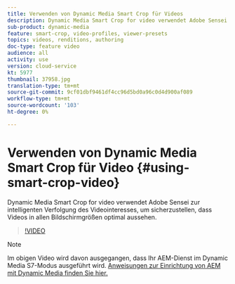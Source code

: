 ```yaml
---
title: Verwenden von Dynamic Media Smart Crop für Videos
description: Dynamic Media Smart Crop for video verwendet Adobe Sensei zur intelligenten Verfolgung des Videointeresses, um sicherzustellen, dass Videos in allen Bildschirmgrößen optimal aussehen.
sub-product: dynamic-media
feature: smart-crop, video-profiles, viewer-presets
topics: videos, renditions, authoring
doc-type: feature video
audience: all
activity: use
version: cloud-service
kt: 5977
thumbnail: 37958.jpg
translation-type: tm+mt
source-git-commit: 9cf01dbf9461df4cc96d5bd0a96c0d4d900af089
workflow-type: tm+mt
source-wordcount: '103'
ht-degree: 0%

---
```



# Verwenden von Dynamic Media Smart Crop für Video {#using-smart-crop-video}

Dynamic Media Smart Crop for video verwendet Adobe Sensei zur intelligenten Verfolgung des Videointeresses, um sicherzustellen, dass Videos in allen Bildschirmgrößen optimal aussehen.

>[!VIDEO](https://video.tv.adobe.com/v/37958/?quality=12)

>[!NOTE]
>
>Im obigen Video wird davon ausgegangen, dass Ihr AEM-Dienst im Dynamic Media S7-Modus ausgeführt wird. [Anweisungen zur Einrichtung von AEM mit Dynamic Media finden Sie hier.](https://docs.adobe.com/content/help/en/experience-manager-cloud-service/assets/dynamicmedia/config-dm.html)


